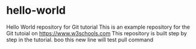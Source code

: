 # hello-world
Hello World repository for Git tutorial
This is an example repository for the Git tutoial on https://www.w3schools.com
This repository is built step by step in the tutorial.
boo
this new line will test pull command
